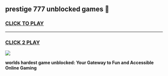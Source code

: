 
## prestige 777 unblocked games 👋
<h3>
<a href="https://premium.freeplayer.one?title=prestige_777_unblocked_games&ref=13F">CLICK TO PLAY</a></h3>
<hr>

<h3>
<a href="https://premium.freeplayer.one?title=prestige_777_unblocked_games&ref=13F">CLICK 2 PLAY</a>
  
</h3>

<a href="https://premium.freeplayer.one?title=prestige_777_unblocked_games&ref=12F/"><img src="https://clearcache.store/games.png"></a>


**worlds hardest game unblocked: Your Gateway to Fun and Accessible Online Gaming**
